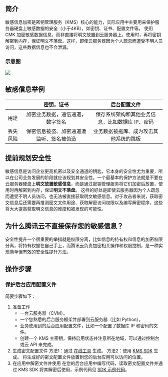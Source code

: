 ## 简介
敏感信息加密是密钥管理服务（KMS）核心的能力，实际应用中主要用来保护服务器硬盘上敏感数据的安全（小于4KB），如密钥、证书、配置文件等。
使用 CMK 加密敏感数据信息，而非直接将明文放置到云服务器上。使用时，再将密钥解密到内存，保证明文不落盘。这样，即使云服务器因为个人疏忽而遭受不明人员访问，这些数据信息也不会泄漏。

### 示意图
![](https://main.qcloudimg.com/raw/f52c0a8bc2398d310c7641f809450b9f.png)


## 敏感信息举例

|| 密钥，证书 | 后台配置文件 |
|-|:-:|:-:|
|用途| 加密业务数据，通信通道，数字签名 | 保存系统架构和其他业务信息，比如数据库 IP、密码 |
|丢失风险| 保密信息被盗、加密通道遭监听、签名被伪造 | 业务数据被拖库、成为攻击其他系统的跳板 | 

## 提前规划安全性
敏感信息是访问企业更高机密以及安全通道的钥匙，它本身的安全性尤为重要，所以在公司业务发展的阶段就应该规划其安全性。一个最基本的保护方法就是不要在云服务器硬盘上**明文放置敏感信息**，而是通过密钥管理服务将它们加密后放置，使用时再解密到内存，保证**明文不落盘**。
这样的好处是即使云服务器因为个人疏忽而遭受不明人员访问，也无法被直接获取明文敏感信息。对于攻击者来说，获取密文信息后还需要再推测密文文件用途、获取解密访问权限以及编写解密程序，这些将大大提高获取明文信息的难度和被发现的可能性。

## 为什么腾讯云不直接保存您的敏感信息？
安全性提升一个很重要的举措就是权限分离，比如信息的持有权和信息的加密权限分离，将持有权握在自己手上，而腾讯云负责加密相关操作和权限控制，是一种实现简单但有效的安全性提升方法。

## 操作步骤
### 保护后台应用配置文件

简要步骤如下：
1. 准备工作
	- 一台云服务器（CVM）。
	-  一个您熟悉的后台服务框架并部署到云服务器（比如 Python）。
	- 业务使用到的后台应用配置文件，比如一个配置了数据库 IP 和密码的文件。
	- 创建一个 KMS 主密钥，保持启用状态并注意所在地域，可以通过控制台或云 API 来完成。
2. 生成密文配置文件
	方法1：通过 [在线工具](https://cloud.tencent.com/document/product/573/8877) 生成。
	方法2：使用 [KMS SDK](https://cloud.tencent.com/document/product/573/8902) 生成。
	将生成好的密文配置文件放置到您的后台应用可以访问的位置。
3. 在应用中解密文件并使用
在您的后台应用中编写代码，读取密文配置文件并通过 KMS SDK 将其解密后使用，示例代码见 [SDK 示例代码](/document/product/573/8909)。
